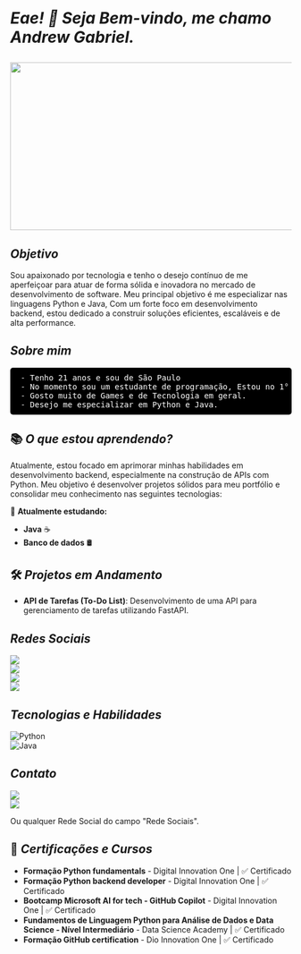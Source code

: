 # <p>___Eae! 👋 Seja Bem-vindo, me chamo Andrew Gabriel.___ </p>

<p align="center">
  <img src="https://i.pinimg.com/originals/21/9a/09/219a09d5c2d9e50e4c2d20c9a03e09af.gif" width="600" height="300">
</p>

## ___Objetivo___

Sou apaixonado por tecnologia e tenho o desejo contínuo de me aperfeiçoar para atuar de forma sólida e inovadora no mercado de desenvolvimento de software. Meu principal objetivo é me especializar nas linguagens Python e Java, Com um forte foco em desenvolvimento backend, estou dedicado a construir soluções eficientes, escaláveis e de alta performance.

## ___Sobre mim___

<pre style="background-color: black; color: white; padding: 10px; border-radius: 5px;">
 - Tenho 21 anos e sou de São Paulo
 - No momento sou um estudante de programação, Estou no 1° Semestre da faculdade de Ciência da computação
 - Gosto muito de Games e de Tecnologia em geral.
 - Desejo me especializar em Python e Java.
</pre>

## 📚 ___O que estou aprendendo?___

Atualmente, estou focado em aprimorar minhas habilidades em desenvolvimento backend, especialmente na construção de APIs com Python. Meu objetivo é desenvolver projetos sólidos para meu portfólio e consolidar meu conhecimento nas seguintes tecnologias:

🚀 **Atualmente estudando:**  
- **Java** ☕  
- **Banco de dados** 🛢️

## 🛠️ ___Projetos em Andamento___

- **API de Tarefas (To-Do List)**: Desenvolvimento de uma API para gerenciamento de tarefas utilizando FastAPI.

## ___Redes Sociais___

<p>
  <a href="https://www.linkedin.com/in/andrewgrm">
    <img src="https://img.shields.io/badge/LinkedIn-0077B5?style=for-the-badge&logo=linkedin&logoColor=white">
  </a>  
  <br>
  <a href="https://github.com/AndrewGRM">
    <img src="https://img.shields.io/badge/GitHub-100000?style=for-the-badge&logo=github&logoColor=white">
  </a>  
  <br>
  <a href="https://discord.com/channels/@nolckz/">
    <img src="https://img.shields.io/badge/Discord-7289DA?style=for-the-badge&logo=discord&logoColor=white">
  </a>  
  <br>
  <a href="https://www.instagram.com/andrew_grm/">
    <img src="https://img.shields.io/badge/Instagram-%23E4405F?style=for-the-badge&logo=instagram&logoColor=white">
  </a>  
</p>

## ___Tecnologias e Habilidades___

![Python](https://img.shields.io/badge/Python-Intermedi%C3%A1rio-blue?style=for-the-badge&logo=python)  
![Java](https://img.shields.io/badge/Java-Aprendendo-green?style=for-the-badge&logo=java)  

## ___Contato___
<p>
  <a href="mailto:andrew.grm15@gmail.com">
    <img src="https://img.shields.io/badge/Gmail-andrew.grm15@gmail.com-red">
  </a>  
  <br>
  <a href="https://www.linkedin.com/in/andrewgrm">
    <img src="https://img.shields.io/badge/LinkedIn-Andrew%20Gabriel-blue">
  </a>  
  <p>Ou qualquer Rede Social do campo "Rede Sociais".</p>
</p>

## 📜 ___Certificações e Cursos___
- **Formação Python fundamentals** - Digital Innovation One | ✅ Certificado
- **Formação Python backend developer** - Digital Innovation One | ✅ Certificado
- **Bootcamp Microsoft AI for tech - GitHub Copilot** - Digital Innovation One | ✅ Certificado
- **Fundamentos de Linguagem Python para Análise de Dados e Data Science - Nível Intermediário** - Data Science Academy | ✅ Certificado
- **Formação GitHub certification** - Dio Innovation One | ✅ Certificado
